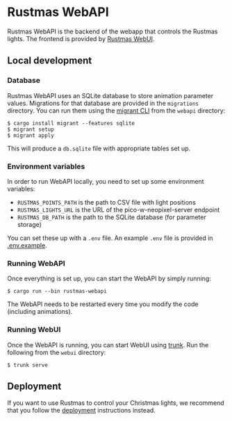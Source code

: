 Rustmas WebAPI
==============

Rustmas WebAPI is the backend of the webapp that controls the Rustmas lights. The frontend is
provided by [Rustmas WebUI](../webui/README.md).

Local development
-----------------

### Database

Rustmas WebAPI uses an SQLite database to store animation parameter values. Migrations for that
database are provided in the `migrations` directory. You can run them using
the [migrant CLI](https://crates.io/crates/migrant) from the `webapi` directory:

```
$ cargo install migrant --features sqlite
$ migrant setup
$ migrant apply
```

This will produce a `db.sqlite` file with appropriate tables set up.

### Environment variables

In order to run WebAPI locally, you need to set up some environment variables:
* `RUSTMAS_POINTS_PATH` is the path to CSV file with light positions
* `RUSTMAS_LIGHTS_URL` is the URL of the pico-w-neopixel-server endpoint
* `RUSTMAS_DB_PATH` is the path to the SQLite database (for parameter storage)

You can set these up with a `.env` file. An example `.env` file is provided in [.env.example](../.env.example).

### Running WebAPI

Once everything is set up, you can start the WebAPI by simply running:

```
$ cargo run --bin rustmas-webapi
```

The WebAPI needs to be restarted every time you modify the code (including animations).

### Running WebUI

Once the WebAPI is running, you can start WebUI using [trunk](https://trunkrs.dev/).
Run the following from the `webui` directory:

```
$ trunk serve
```

Deployment
----------

If you want to use Rustmas to control your Christmas lights, we recommend that you follow
the [deployment](DEPLOYMENT.md) instructions instead.
